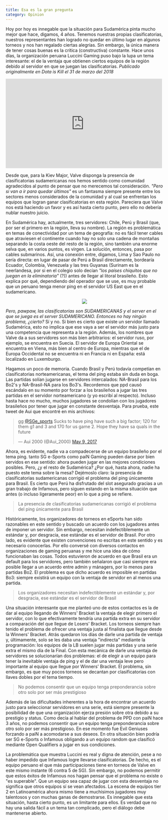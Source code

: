```yaml
---
title: Esa es la gran pregunta
category: Opinion
---
```


Hoy por hoy es innegable que la situación para Sudamérica pinta mucho mejor que hace, digamos, 4 años. Tenemos nuestras propias clasificatorias, nuestros representantes han logrado no quedar en último lugar en algunos torneos y nos han regalado ciertas alegrías. Sin embargo, la única manera de tener cosas buenas es la crítica (constructiva) constante. Hace unos días, la organización peruana Luccini Gaming puso bajo la lupa un tema interesante: el de la ventaja que obtienen ciertos equipos de la región debido al servidor en que se juegan las clasificatorias. _Publicado originalmente en Dota is Kill el 31 de marzo del 2018_

<iframe src="https://www.facebook.com/plugins/post.php?href=https%3A%2F%2Fwww.facebook.com%2FLUCCINI.GAMING%2Fposts%2F1854954297857129&width=500" width="500" height="285" style="border:none;overflow:hidden" scrolling="no" frameborder="0" allowTransparency="true" allow="encrypted-media"></iframe>

Desde que, para la Kiev Major, Valve disponga la presencia de clasificatorias sudamericanas nos hemos sentido como comunidad agradecidos al punto de pensar que no merecemos tal consideración. _"Pero si van a ir para quedar últimos"_ es un fantasma siempre presente entre los sectores menos considerados de la comunidad y al cual se enfrentan los equipos que logran ganar clasificatorias en esta región. Pareciera que Valve nos está haciendo un favor y es así hasta cierto punto, pero ello no debería nublar nuestro juicio.

En Sudamérica hay, actualmente, tres servidores: Chile, Perú y Brasil (que, por ser el primero en la región, lleva su nombre). La región es problemática en temas de conectividad por un tema de geografía: no es fácil tener cables que atraviesen el continente cuando hay no solo una cadena de montañas separando la costa oeste del resto de la región, sino también una enorme selva que, en varios puntos, es virgen. La solución, entonces, pasa por cables submarinos. Así, una conexión entre, digamos, Lima y Sao Paulo no sería directa: en lugar de pasar de Perú a Brasil directamente, bordearía Ecuador, Colombia, Venezuela y las tres Guyanas (Surinam es la neerlandesa, por si en el colegio solo decían _"los países chiquitos que no juegan en la eliminatoria"_ (?)) antes de llegar al litoral brasileño. Esto explica por qué, dependiendo del operador que se use, es muy probable que un peruano tenga menor ping en el servidor US East que en el sudamericano.

<p align="center">
  <img src="http://pawpaw.me/images/posts/sea-routing.png">
</p>

_Pero, pawpaw, las clasificatorias son SUDAMERICANAS y el server en el que se juega es el server SUDAMERICANO. Entonces no hay ningún problema, ¿cierto?_ Sí y no. Si bien es cierto que existe un servidor llamado Sudamérica, esto no implica que ese vaya a ser el servidor más justo para una competencia que representa a la región. Además, los nombres que Valve da a sus servidores son más bien arbitrarios: el servidor ruso, por ejemplo, se encuentra en Suecia. El servidor de Europa Oriental se encuentra en Viena, más bien al centro de Europa, mientras que el de Europa Occidental no se encuentra ni en Francia ni en España: está localizado en Luxemburgo.

Hagamos un poco de memoria. Cuando Brasil y Perú todavía competían en clasificatorias norteamericanas, el tema del ping estaba sin duda en boga. Las partidas solían jugarse en servidores intercalados: NA-Brasil para los Bo2's y NA-Brasil-NA para los Bo3's. Recordemos que ppd causó escándalo en su momento por forzar a los brasileños a jugar las tres partidas en el servidor norteamericano (y yo escribí al respecto). Incluso hasta hace no mucho, muchos jugadores se condolían con los jugadores brasileños por tener que jugar en constante desventaja. Para prueba, este tweet de Aui que encontré en mis archivos:

<blockquote class="twitter-tweet"><p lang="en" dir="ltr">gg <a href="https://twitter.com/SGe_sports?ref_src=twsrc%5Etfw">@SGe_sports</a> Sucks to have ping have such a big factor; 120 for them g1 and 3 and 170 for us game 2. Hope they have sa quals in the future</p>&mdash; Aui 2000 (@Aui_2000) <a href="https://twitter.com/Aui_2000/status/862076923240951808?ref_src=twsrc%5Etfw">May 9, 2017</a></blockquote> <script async src="https://platform.twitter.com/widgets.js" charset="utf-8"></script>

Ahora, es evidente, nadie va a compadecerse de un equipo brasileño por el tema ping. tanto SG e-Sports como paiN Gaming pueden darse por bien servidos en ese sentido: ahora pueden jugar en las mejores condiciones posibles. Pero, ¿y el resto de Sudamérica? ¿Por qué, hasta ahora, nadie ha puesto este tema sobre la mesa? Dejémoslo claro: la presencia de clasificatorias sudamericanas corrigió el problema del ping únicamente para Brasil. Es cierto que Perú ha disfrutado del slot asegurado gracias a un gran trabajo de Infamous, pero siguen estando en la misma situación que antes (o incluso ligeramente peor) en lo que a ping se refiere.

> La presencia de clasificatorias sudamericanas corrigió el problema del ping únicamente para Brasil

Históricamente, los organizadores de torneos en eSports han sido razonables en este sentido y buscado un acuerdo con los jugadores antes de imponer un servidor. Sin embargo, necesitan indefectiblemente un estándar y, por desgracia, ese estándar es el servidor de Brasil. Por otro lado, es evidente que existen convenciones no escritas en este sentido y es necesario conocerlas. Por ello conversé con diversos contactos en organizaciones de gaming peruanas y me hice una idea de cómo funcionaban las cosas. Todos estuvieron de acuerdo en que Brasil era un default para los servidores, pero también señalaron que casi siempre era posible llegar a un acuerdo entre admin y mánagers, por lo menos para partidas Bo2. El problema es que dicho acuerdo es imposible en partidas Bo3: siempre existirá un equipo con la ventaja de servidor en al menos una partida.

> Los organizadores necesitan indefectiblemente un estándar y, por desgracia, ese estándar es el servidor de Brasil

Una situación interesante que me planteó uno de estos contactos es la de dar al equipo llegando de Winners' Bracket la ventaja de elegir primero el servidor, con lo que efectivamente tendría una partida extra en su servidor a comparación del que llegue de Losers' Bracket. Los torneos siempre han tenido el problema de ofrecer una ventaja justa al finalista que llegue desde la Winners' Bracket. Atrás quedaron los días de darle una partida de ventaja y, últimamente, solo se les daba una ventaja "indirecta" mediante la programación: los equipos de la LB suelen jugar más partidas y una serie extra el mismo día de la Final. Con esta mecánica de darle una ventaja de servidores se solucionarían dos problemas: el de elegir a un equipo para tener la inevitable ventaja de ping y el de dar una ventaja leve pero importante al equipo que llegue por Winners' Bracket. El problema, sin embargo, es que muy pocos torneos se decantan por clasificatorias con llaves dobles por el tema tiempo.

> No podemos consentir que un equipo tenga preponderancia sobre otro solo por ser más prestigioso

Además de las dificultades inherentes a la hora de encontrar un acuerdo justo para seleccionar servidores en una serie, está siempre presente la posibilidad de que una organización ejerza presión sobre otra debido a su prestigio y status. Como decía al hablar del problema de PPD con paiN hace 3 años, no podemos consentir que un equipo tenga preponderancia sobre otro solo por ser más prestigioso. En ese momento fue Evil Geniuses forzando a paiN a acomodarse a sus deseos. En otra situación bien podría ser SG e-Sports o Infamous obligando a un equipo random que clasificó mediante Open Qualifiers a jugar en sus condiciones.

La problemática que muestra Luccini es real y digna de atención, pese a no haber impedido que Infamous logre llevarse clasificatorias. De hecho, es el equipo peruano el que más participaciones tiene en torneos de Valve en este mismo instante (6 contra 5 de SG). Sin embargo, no podemos permitir que estos éxitos de Infamous nos hagan pensar que el problema no existe o "es superable". Que un equipo sea capaz de jugar con esta desventaja no significa que otros equipos sí se vean afectados. La escena de equipos tier 2 en Latinoamérica ahora mismo tiene a muchísimos jugadores muy talentosos y con muchas ganas de demostrarse. Es innegable que esta situación, hasta cierto punto, es un limitante para ellos. Es verdad que no hay una salida fácil a un tema tan complicado, pero el diálogo debe mantenerse abierto.